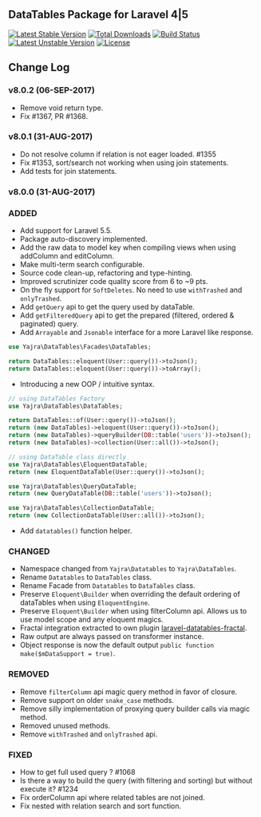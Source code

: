 ## DataTables Package for Laravel 4|5

[![Latest Stable Version](https://poser.pugx.org/yajra/laravel-datatables-oracle/v/stable.png)](https://packagist.org/packages/yajra/laravel-datatables-oracle)
[![Total Downloads](https://poser.pugx.org/yajra/laravel-datatables-oracle/downloads.png)](https://packagist.org/packages/yajra/laravel-datatables-oracle)
[![Build Status](https://travis-ci.org/yajra/laravel-datatables.png?branch=master)](https://travis-ci.org/yajra/laravel-datatables)
[![Latest Unstable Version](https://poser.pugx.org/yajra/laravel-datatables-oracle/v/unstable.svg)](https://packagist.org/packages/yajra/laravel-datatables-oracle)
[![License](https://poser.pugx.org/yajra/laravel-datatables-oracle/license.svg)](https://packagist.org/packages/yajra/laravel-datatables-oracle)

## Change Log

### v8.0.2 (06-SEP-2017)
- Remove void return type. 
- Fix #1367, PR #1368.

### v8.0.1 (31-AUG-2017)
- Do not resolve column if relation is not eager loaded. #1355
- Fix #1353, sort/search not working when using join statements.
- Add tests for join statements.

### v8.0.0 (31-AUG-2017)
### ADDED
- Add support for Laravel 5.5.
- Package auto-discovery implemented.
- Add the raw data to model key when compiling views when using addColumn and editColumn.
- Make multi-term search configurable.
- Source code clean-up, refactoring and type-hinting.
- Improved scrutinizer code quality score from 6 to ~9 pts.
- On the fly support for `SoftDeletes`. No need to use `withTrashed` and `onlyTrashed`.
- Add `getQuery` api to get the query used by dataTable.
- Add `getFilteredQuery` api to get the prepared (filtered, ordered & paginated) query.
- Add `Arrayable` and `Jsonable` interface for a more Laravel like response.
```php
use Yajra\DataTables\Facades\DataTables;

return DataTables::eloquent(User::query())->toJson();
return DataTables::eloquent(User::query())->toArray();
```
- Introducing a new OOP / intuitive syntax.
```php
// using DataTables Factory
use Yajra\DataTables\DataTables;

return DataTables::of(User::query())->toJson();
return (new DataTables)->eloquent(User::query())->toJson();
return (new DataTables)->queryBuilder(DB::table('users'))->toJson();
return (new DataTables)->collection(User::all())->toJson();

// using DataTable class directly
use Yajra\DataTables\EloquentDataTable;
return (new EloquentDataTable(User::query())->toJson();

use Yajra\DataTables\QueryDataTable;
return (new QueryDataTable(DB::table('users'))->toJson();

use Yajra\DataTables\CollectionDataTable;
return (new CollectionDataTable(User::all())->toJson();
```
- Add `datatables()` function helper.

### CHANGED
- Namespace changed from `Yajra\Datatables` to `Yajra\DataTables`.
- Rename `Datatables` to `DataTables` class.
- Rename Facade from `Datatables` to `DataTables` class.
- Preserve `Eloquent\Builder` when overriding the default ordering of dataTables when using `EloquentEngine`.
- Preserve `Eloquent\Builder` when using filterColumn api. Allows us to use model scope and any eloquent magics.
- Fractal integration extracted to own plugin [laravel-datatables-fractal](https://github.com/yajra/laravel-datatables-fractal).
- Raw output are always passed on transformer instance.
- Object response is now the default output `public function make($mDataSupport = true)`.

### REMOVED
- Remove `filterColumn` api magic query method in favor of closure.
- Remove support on older `snake_case` methods.
- Remove silly implementation of proxying query builder calls via magic method. 
- Removed unused methods.
- Remove `withTrashed` and `onlyTrashed` api.

### FIXED
- How to get full used query ? #1068
- Is there a way to build the query (with filtering and sorting) but without execute it? #1234 
- Fix orderColumn api where related tables are not joined. 
- Fix nested with relation search and sort function.
